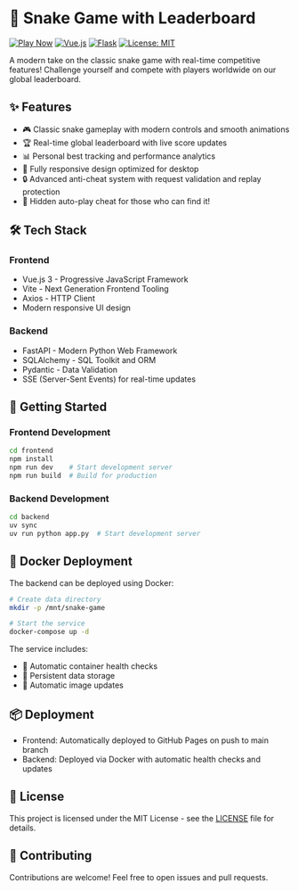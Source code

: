 # 🐍 Snake Game with Leaderboard 

[![Play Now](https://img.shields.io/badge/Play-Now-brightgreen)](https://slitherbite.lockhart.in)
[![Vue.js](https://img.shields.io/badge/Vue.js-3-4FC08D?logo=vue.js)](https://vuejs.org/)
[![Flask](https://img.shields.io/badge/Flask-3.0.3-000000?logo=flask)](https://flask.palletsprojects.com/)
[![License: MIT](https://img.shields.io/badge/License-MIT-yellow.svg)](LICENSE)

A modern take on the classic snake game with real-time competitive features! Challenge yourself and compete with players worldwide on our global leaderboard.

## ✨ Features

- 🎮 Classic snake gameplay with modern controls and smooth animations
- 🏆 Real-time global leaderboard with live score updates
- 📊 Personal best tracking and performance analytics
- 📱 Fully responsive design optimized for desktop
- 🔒 Advanced anti-cheat system with request validation and replay protection
- 🤫 Hidden auto-play cheat for those who can find it!

## 🛠️ Tech Stack

### Frontend
- Vue.js 3 - Progressive JavaScript Framework
- Vite - Next Generation Frontend Tooling
- Axios - HTTP Client
- Modern responsive UI design

### Backend
- FastAPI - Modern Python Web Framework
- SQLAlchemy - SQL Toolkit and ORM
- Pydantic - Data Validation
- SSE (Server-Sent Events) for real-time updates

## 🚀 Getting Started

### Frontend Development
```bash
cd frontend
npm install
npm run dev    # Start development server
npm run build  # Build for production
```

### Backend Development
```bash
cd backend
uv sync
uv run python app.py  # Start development server
```

## 🐳 Docker Deployment

The backend can be deployed using Docker:

```bash
# Create data directory
mkdir -p /mnt/snake-game

# Start the service
docker-compose up -d
```

The service includes:
- 🔄 Automatic container health checks
- 💾 Persistent data storage
- 🔄 Automatic image updates

## 📦 Deployment

- Frontend: Automatically deployed to GitHub Pages on push to main branch
- Backend: Deployed via Docker with automatic health checks and updates

## 📄 License

This project is licensed under the MIT License - see the [LICENSE](LICENSE) file for details.

## 🤝 Contributing

Contributions are welcome! Feel free to open issues and pull requests.
